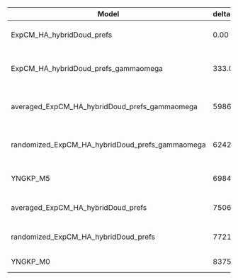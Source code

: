 | Model                                           | deltaAIC | LogLikelihood | nParams | ParamValues                                               |
|-------------------------------------------------|----------|---------------|---------|-----------------------------------------------------------|
| ExpCM_HA_hybridDoud_prefs                       | 0.00     | -51270.38     | 6       | beta=1.57, kappa=3.50, omega=0.25                         |
| ExpCM_HA_hybridDoud_prefs_gammaomega            | 333.02   | -51435.89     | 7       | alpha_omega=2.99, beta=1.58, beta_omega=10.00, kappa=3.58 |
| averaged_ExpCM_HA_hybridDoud_prefs_gammaomega   | 5986.18  | -54262.47     | 7       | alpha_omega=1.03, beta=1.59, beta_omega=10.00, kappa=3.21 |
| randomized_ExpCM_HA_hybridDoud_prefs_gammaomega | 6242.40  | -54390.58     | 7       | alpha_omega=1.03, beta=0.08, beta_omega=10.00, kappa=3.23 |
| YNGKP_M5                                        | 6984.34  | -54756.55     | 12      | alpha_omega=0.97, beta_omega=10.00, kappa=2.93            |
| averaged_ExpCM_HA_hybridDoud_prefs              | 7506.26  | -55023.51     | 6       | beta=1.41, kappa=3.10, omega=0.11                         |
| randomized_ExpCM_HA_hybridDoud_prefs            | 7721.76  | -55131.26     | 6       | beta=0.09, kappa=3.14, omega=0.11                         |
| YNGKP_M0                                        | 8375.02  | -55452.89     | 11      | kappa=2.83, omega=0.10                                    |